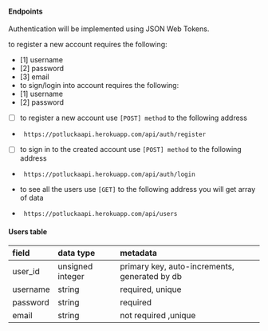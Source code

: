 

#### Endpoints

Authentication will be implemented using JSON Web Tokens.

to register a new account requires the following:
 - [1] username
 - [2] password
 - [3] email
- to sign/login into account requires the following:
 - [1] username
 - [2] password

- [ ] to register a new account use `[POST] method` to the following address 
-  ` https://potluckaapi.herokuapp.com/api/auth/register`
- [ ] to sign in to the created account use `[POST] method` to the following address 
-  ` https://potluckaapi.herokuapp.com/api/auth/login`

- to see all the users use `[GET]` to the following address you will get array of data 
-   ` https://potluckaapi.herokuapp.com/api/users`
    

#### Users table

| field    | data type        | metadata                                      |
| :------- | :--------------- | :-------------------------------------------- |
| user_id  | unsigned integer | primary key, auto-increments, generated by db |
| username | string           | required, unique                              |
| password | string           | required                                      |
| email    | string           | not required ,unique                          |

